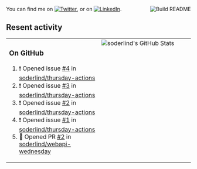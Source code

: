 
<a href="https://github.com/soderlind/soderlind/actions"><img src="https://github.com/soderlind/soderlind/workflows/Build%20README/badge.svg" align="right" alt="Build README"></a>

<!-- Actual text -->
You can find me on [![Twitter][1.2]][1], or on [![LinkedIn][2.2]][2].

<!-- Icons -->

[1.2]: http://i.imgur.com/wWzX9uB.png (twitter icon without padding)
[2.2]: https://raw.githubusercontent.com/MartinHeinz/MartinHeinz/master/linkedin-3-16.png (LinkedIn icon without padding)

<!-- Links to your social media accounts -->

[1]: https://twitter.com/soderlind
[2]: https://www.linkedin.com/in/soderlind/

## Resent activity

<table width="100%" border="0"><tr><td width="49%">

### On GitHub

<!--START_SECTION:activity-->
1. ❗️ Opened issue [#4](https://github.com/soderlind/thursday-actions/issues/4) in [soderlind/thursday-actions](https://github.com/soderlind/thursday-actions)
2. ❗️ Opened issue [#3](https://github.com/soderlind/thursday-actions/issues/3) in [soderlind/thursday-actions](https://github.com/soderlind/thursday-actions)
3. ❗️ Opened issue [#2](https://github.com/soderlind/thursday-actions/issues/2) in [soderlind/thursday-actions](https://github.com/soderlind/thursday-actions)
4. ❗️ Opened issue [#1](https://github.com/soderlind/thursday-actions/issues/1) in [soderlind/thursday-actions](https://github.com/soderlind/thursday-actions)
5. 💪 Opened PR [#2](https://github.com/soderlind/webapi-wednesday/pull/2) in [soderlind/webapi-wednesday](https://github.com/soderlind/webapi-wednesday)
<!--END_SECTION:activity-->
  </td>
<td width="49%" valign="top">
  <img   alt="soderlind's GitHub Stats" src="https://awesome-github-stats.azurewebsites.net/user-stats/soderlind?cardType=level-alternate&Title=FFFFFF&Border=FFFFFF" />
</td></tr></table>





